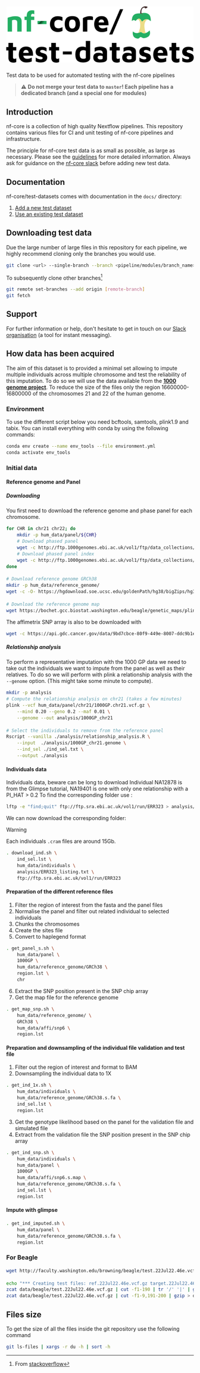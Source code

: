 # ![nfcore/test-datasets](docs/images/test-datasets_logo.png)
Test data to be used for automated testing with the nf-core pipelines

> ⚠️ **Do not merge your test data to `master`! Each pipeline has a dedicated branch (and a special one for modules)**

## Introduction

nf-core is a collection of high quality Nextflow pipelines. This repository contains various files for CI and unit testing of nf-core pipelines and infrastructure.

The principle for nf-core test data is as small as possible, as large as necessary. Please see the [guidelines](https://nf-co.re/docs/contributing/test_data_guidelines) for more detailed information. Always ask for guidance on the [nf-core slack](https://nf-co.re/join) before adding new test data.

## Documentation

nf-core/test-datasets comes with documentation in the `docs/` directory:

01. [Add a new  test dataset](https://github.com/nf-core/test-datasets/blob/master/docs/ADD_NEW_DATA.md)
02. [Use an existing test dataset](https://github.com/nf-core/test-datasets/blob/master/docs/USE_EXISTING_DATA.md)

## Downloading test data

Due the large number of large files in this repository for each pipeline, we highly recommend cloning only the branches you would use.

```bash
git clone <url> --single-branch --branch <pipeline/modules/branch_name>
```

To subsequently clone other branches[^1]

```bash
git remote set-branches --add origin [remote-branch]
git fetch
```

## Support

For further information or help, don't hesitate to get in touch on our [Slack organisation](https://nf-co.re/join/slack) (a tool for instant messaging).

[^1]: From [stackoverflow](https://stackoverflow.com/a/60846265/11502856)

## How data has been acquired

The aim of this dataset is to provided a minimal set allowing to impute multiple individuals across multiple chromosome and test the reliability of this imputation.
To do so we will use the data available from the [**1000 genome project**](http://ftp.1000genomes.ebi.ac.uk).
To reduce the size of the files only the region 16600000-16800000 of the chromosomes 21 and 22 of the human genome.

### Environment

To use the different script below you need bcftools, samtools, plink1.9 and tabix.
You can install everything with conda by using the following commands:

```bash
conda env create --name env_tools --file environment.yml
conda activate env_tools
```

### Initial data

#### Reference genome and Panel

##### Downloading

You first need to download the reference genome and phase panel for each chromosome.

```bash
for CHR in chr21 chr22; do
    mkdir -p hum_data/panel/${CHR}
    # Download phased panel
    wget -c http://ftp.1000genomes.ebi.ac.uk/vol1/ftp/data_collections/1000G_2504_high_coverage/working/20201028_3202_phased/CCDG_14151_B01_GRM_WGS_2020-08-05_${CHR}.filtered.shapeit2-duohmm-phased.vcf.gz -O hum_data/panel/${CHR}/1000GP.${CHR}.vcf.gz
    # Download phased panel index
    wget -c http://ftp.1000genomes.ebi.ac.uk/vol1/ftp/data_collections/1000G_2504_high_coverage/working/20201028_3202_phased/CCDG_14151_B01_GRM_WGS_2020-08-05_${CHR}.filtered.shapeit2-duohmm-phased.vcf.gz.tbi -O hum_data/panel/${CHR}/1000GP.${CHR}.vcf.gz.tbi
done

# Download reference genome GRCh38
mkdir -p hum_data/reference_genome/
wget -c -O- https://hgdownload.soe.ucsc.edu/goldenPath/hg38/bigZips/hg38.fa.gz | gunzip | bgzip  > hum_data/reference_genome/GRCh38.fa.bgz

# Download the reference genome map
wget https://bochet.gcc.biostat.washington.edu/beagle/genetic_maps/plink.GRCh38.map.zip -O hum_data/reference_genome/GRCh38.map.zip
```

The affimetrix SNP array is also to be downloaded with

```bash
wget -c https://api.gdc.cancer.gov/data/9bd7cbce-80f9-449e-8007-ddc9b1e89dfb -O hum_data/affi/snp6.txt.gz
```

##### Relationship analysis

To perform a representative imputation with the 1000 GP data we need to take out the individuals we want to impute from the panel as well as their relatives.
To do so we will perform with plink a relationship analysis with the `--genome` option. (This might take some minute to compute).

```bash
mkdir -p analysis
# Compute the relationship analysis on chr21 (takes a few minutes)
plink --vcf hum_data/panel/chr21/1000GP.chr21.vcf.gz \
    --mind 0.20 --geno 0.2 --maf 0.01 \
    --genome --out analysis/1000GP_chr21 

# Select the individuals to remove from the reference panel
Rscript --vanilla ./analysis/relationship_analysis.R \
    --input  ./analysis/1000GP_chr21.genome \
    --ind_sel ./ind_sel.txt \
    --output ./analysis
```

#### Individuals data

Individuals data, beware can be long to download
Individual NA12878 is from the Glimpse tutorial, NA19401 is one with only one relationship with a PI_HAT > 0.2
To find the corresponding folder use :

```bash
lftp -e "find;quit" ftp://ftp.sra.ebi.ac.uk/vol1/run/ERR323 > analysis/ERR323_listing.txt
```

We can now download the corresponding folder:

> [!WARNING]
> Each individuals `.cram` files are around 15Gb.

```bash
. download_ind.sh \
    ind_sel.lst \
    hum_data/individuals \
    analysis/ERR323_listing.txt \
    ftp://ftp.sra.ebi.ac.uk/vol1/run/ERR323
```

#### Preparation of the different reference files

1) Filter the region of interest from the fasta and the panel files
2) Normalise the panel and filter out related individual to selected individuals
3) Chunks the chromosomes
4) Create the sites file
5) Convert to haplegend format

```bash
. get_panel_s.sh \
    hum_data/panel \
    1000GP \
    hum_data/reference_genome/GRCh38 \
    region.lst \
    chr
```

6) Extract the SNP position present in the SNP chip array
7) Get the map file for the reference genome

```bash
. get_map_snp.sh \
    hum_data/reference_genome/ \
    GRCh38 \
    hum_data/affi/snp6 \
    region.lst
```

#### Preparation and downsampling of the individual file validation and test file

1) Filter out the region of interest and format to BAM
2) Downsampling the individual data to 1X

```bash
. get_ind_1x.sh \
    hum_data/individuals \
    hum_data/reference_genome/GRCh38.s.fa \
    ind_sel.lst \
    region.lst
```

3) Get the genotype likelihood based on the panel for the validation file and simulated file
4) Extract from the validation file the SNP position present in the SNP chip array

```bash
. get_ind_snp.sh \
    hum_data/individuals \
    hum_data/panel \
    1000GP \
    hum_data/affi/snp6.s.map \
    hum_data/reference_genome/GRCh38.s.fa \
    ind_sel.lst \
    region.lst
```

#### Impute with glimpse

```bash
. get_ind_imputed.sh \
    hum_data/panel \
    hum_data/reference_genome/GRCh38.s.fa \
    region.lst
```

### For Beagle

```bash
wget http://faculty.washington.edu/browning/beagle/test.22Jul22.46e.vcf.gz -O data/beagle/test.22Jul22.46e.vcf.gz

echo "*** Creating test files: ref.22Jul22.46e.vcf.gz target.22Jul22.46e.vcf.gz ***"
zcat data/beagle/test.22Jul22.46e.vcf.gz | cut -f1-190 | tr '/' '|' | gzip > data/beagle/ref.22Jul22.46e.vcf.gz
zcat data/beagle/test.22Jul22.46e.vcf.gz | cut -f1-9,191-200 | gzip > data/beagle/target.22Jul22.46e.vcf.gz
```

## Files size

To get the size of all the files inside the git repository use the following command

```bash
git ls-files | xargs -r du -h | sort -h
```
